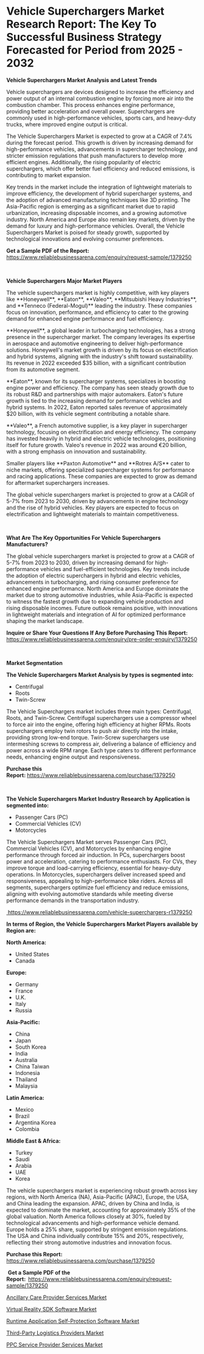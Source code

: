 <p><h1>Vehicle Superchargers Market Research Report: The Key To Successful Business Strategy Forecasted for Period from 2025 - 2032</h1></p><p><strong>Vehicle Superchargers Market Analysis and Latest Trends</strong></p>
<p><p>Vehicle superchargers are devices designed to increase the efficiency and power output of an internal combustion engine by forcing more air into the combustion chamber. This process enhances engine performance, providing better acceleration and overall power. Superchargers are commonly used in high-performance vehicles, sports cars, and heavy-duty trucks, where improved engine output is critical.</p><p>The Vehicle Superchargers Market is expected to grow at a CAGR of 7.4% during the forecast period. This growth is driven by increasing demand for high-performance vehicles, advancements in supercharger technology, and stricter emission regulations that push manufacturers to develop more efficient engines. Additionally, the rising popularity of electric superchargers, which offer better fuel efficiency and reduced emissions, is contributing to market expansion.</p><p>Key trends in the market include the integration of lightweight materials to improve efficiency, the development of hybrid supercharger systems, and the adoption of advanced manufacturing techniques like 3D printing. The Asia-Pacific region is emerging as a significant market due to rapid urbanization, increasing disposable incomes, and a growing automotive industry. North America and Europe also remain key markets, driven by the demand for luxury and high-performance vehicles. Overall, the Vehicle Superchargers Market is poised for steady growth, supported by technological innovations and evolving consumer preferences.</p></p>
<p><strong>Get a Sample PDF of the Report:&nbsp;</strong> <a href="https://www.reliablebusinessarena.com/enquiry/request-sample/1379250?utm_campaign=1943&utm_medium=2&utm_source=Github&utm_content=ia&utm_term=23012025&utm_id=vehicle-superchargers">https://www.reliablebusinessarena.com/enquiry/request-sample/1379250</a></p>
<p>&nbsp;</p>
<p><strong>Vehicle Superchargers Major Market Players</strong></p>
<p><p>The vehicle superchargers market is highly competitive, with key players like **Honeywell**, **Eaton**, **Valeo**, **Mitsubishi Heavy Industries**, and **Tenneco (Federal-Mogul)** leading the industry. These companies focus on innovation, performance, and efficiency to cater to the growing demand for enhanced engine performance and fuel efficiency.</p><p>**Honeywell**, a global leader in turbocharging technologies, has a strong presence in the supercharger market. The company leverages its expertise in aerospace and automotive engineering to deliver high-performance solutions. Honeywell's market growth is driven by its focus on electrification and hybrid systems, aligning with the industry's shift toward sustainability. Its revenue in 2022 exceeded $35 billion, with a significant contribution from its automotive segment.</p><p>**Eaton**, known for its supercharger systems, specializes in boosting engine power and efficiency. The company has seen steady growth due to its robust R&D and partnerships with major automakers. Eaton's future growth is tied to the increasing demand for performance vehicles and hybrid systems. In 2022, Eaton reported sales revenue of approximately $20 billion, with its vehicle segment contributing a notable share.</p><p>**Valeo**, a French automotive supplier, is a key player in supercharger technology, focusing on electrification and energy efficiency. The company has invested heavily in hybrid and electric vehicle technologies, positioning itself for future growth. Valeo's revenue in 2022 was around €20 billion, with a strong emphasis on innovation and sustainability.</p><p>Smaller players like **Paxton Automotive** and **Rotrex A/S** cater to niche markets, offering specialized supercharger systems for performance and racing applications. These companies are expected to grow as demand for aftermarket superchargers increases.</p><p>The global vehicle superchargers market is projected to grow at a CAGR of 5-7% from 2023 to 2030, driven by advancements in engine technology and the rise of hybrid vehicles. Key players are expected to focus on electrification and lightweight materials to maintain competitiveness.</p></p>
<p>&nbsp;</p>
<p><strong>What Are The Key Opportunities For Vehicle Superchargers Manufacturers?</strong></p>
<p><p>The global vehicle superchargers market is projected to grow at a CAGR of 5-7% from 2023 to 2030, driven by increasing demand for high-performance vehicles and fuel-efficient technologies. Key trends include the adoption of electric superchargers in hybrid and electric vehicles, advancements in turbocharging, and rising consumer preference for enhanced engine performance. North America and Europe dominate the market due to strong automotive industries, while Asia-Pacific is expected to witness the fastest growth due to expanding vehicle production and rising disposable incomes. Future outlook remains positive, with innovations in lightweight materials and integration of AI for optimized performance shaping the market landscape.</p></p>
<p><strong>Inquire or Share Your Questions If Any Before Purchasing This Report:</strong> <a href="https://www.reliablebusinessarena.com/enquiry/pre-order-enquiry/1379250?utm_campaign=1943&utm_medium=2&utm_source=Github&utm_content=ia&utm_term=23012025&utm_id=vehicle-superchargers">https://www.reliablebusinessarena.com/enquiry/pre-order-enquiry/1379250</a></p>
<p>&nbsp;</p>
<p><strong>Market Segmentation</strong></p>
<p><strong>The Vehicle Superchargers Market Analysis by types is segmented into:</strong></p>
<p><ul><li>Centrifugal</li><li>Roots</li><li>Twin-Screw</li></ul></p>
<p><p>The Vehicle Superchargers market includes three main types: Centrifugal, Roots, and Twin-Screw. Centrifugal superchargers use a compressor wheel to force air into the engine, offering high efficiency at higher RPMs. Roots superchargers employ twin rotors to push air directly into the intake, providing strong low-end torque. Twin-Screw superchargers use intermeshing screws to compress air, delivering a balance of efficiency and power across a wide RPM range. Each type caters to different performance needs, enhancing engine output and responsiveness.</p></p>
<p><strong>Purchase this Report:&nbsp;</strong><a href="https://www.reliablebusinessarena.com/purchase/1379250?utm_campaign=1943&utm_medium=2&utm_source=Github&utm_content=ia&utm_term=23012025&utm_id=vehicle-superchargers">https://www.reliablebusinessarena.com/purchase/1379250</a></p>
<p>&nbsp;</p>
<p><strong>The Vehicle Superchargers Market Industry Research by Application is segmented into:</strong></p>
<p><ul><li>Passenger Cars (PC)</li><li>Commercial Vehicles (CV)</li><li>Motorcycles</li></ul></p>
<p><p>The Vehicle Superchargers Market serves Passenger Cars (PC), Commercial Vehicles (CV), and Motorcycles by enhancing engine performance through forced air induction. In PCs, superchargers boost power and acceleration, catering to performance enthusiasts. For CVs, they improve torque and load-carrying efficiency, essential for heavy-duty operations. In Motorcycles, superchargers deliver increased speed and responsiveness, appealing to high-performance bike riders. Across all segments, superchargers optimize fuel efficiency and reduce emissions, aligning with evolving automotive standards while meeting diverse performance demands in the transportation industry.</p></p>
<p><a href="https://www.reliablebusinessarena.com/vehicle-superchargers-r1379250?utm_campaign=1943&utm_medium=2&utm_source=Github&utm_content=ia&utm_term=23012025&utm_id=vehicle-superchargers">&nbsp;https://www.reliablebusinessarena.com/vehicle-superchargers-r1379250</a></p>
<p><strong>In terms of Region, the Vehicle Superchargers Market Players available by Region are:</strong></p>
<p>
    <p> <strong> North America: </strong>
        <ul>
            <li>United States</li>
            <li>Canada</li>
        </ul>
        </p> 
    <p> <strong> Europe: </strong>
        <ul>
            <li>Germany</li>
            <li>France</li>
            <li>U.K.</li>
            <li>Italy</li>
            <li>Russia</li>
        </ul>
        </p> 
    <p> <strong> Asia-Pacific: </strong>
        <ul>
            <li>China</li>
            <li>Japan</li>
            <li>South Korea</li>
            <li>India</li>
            <li>Australia</li>
            <li>China Taiwan</li>
            <li>Indonesia</li>
            <li>Thailand</li>
            <li>Malaysia</li>
        </ul>
        </p> 
    <p> <strong> Latin America: </strong>
        <ul>
            <li>Mexico</li>
            <li>Brazil</li>
            <li>Argentina Korea</li>
            <li>Colombia</li>
        </ul>
        </p> 
    <p> <strong> Middle East & Africa: </strong>
        <ul>
            <li>Turkey</li>
            <li>Saudi</li>
            <li>Arabia</li>
            <li>UAE</li>
            <li>Korea</li>
        </ul>
    </p>
    </p>
<p><p>The vehicle superchargers market is experiencing robust growth across key regions, with North America (NA), Asia-Pacific (APAC), Europe, the USA, and China leading the expansion. APAC, driven by China and India, is expected to dominate the market, accounting for approximately 35% of the global valuation. North America follows closely at 30%, fueled by technological advancements and high-performance vehicle demand. Europe holds a 25% share, supported by stringent emission regulations. The USA and China individually contribute 15% and 20%, respectively, reflecting their strong automotive industries and innovation focus.</p></p>
<p><strong>Purchase this Report: </strong><a href="https://www.reliablebusinessarena.com/purchase/1379250?utm_campaign=1943&utm_medium=2&utm_source=Github&utm_content=ia&utm_term=23012025&utm_id=vehicle-superchargers">https://www.reliablebusinessarena.com/purchase/1379250</a></p>
<p>&nbsp;<strong>Get a Sample PDF of the Report:&nbsp;&nbsp;</strong><a href="https://www.reliablebusinessarena.com/enquiry/request-sample/1379250?utm_campaign=1943&utm_medium=2&utm_source=Github&utm_content=ia&utm_term=23012025&utm_id=vehicle-superchargers">https://www.reliablebusinessarena.com/enquiry/request-sample/1379250</a></p>
<p><strong></strong></p>
<p><p><a href="https://www.linkedin.com/pulse/why-ancillary-care-provider-services-market-set-6-growth-wynve?utm_campaign=1943&utm_medium=2&utm_source=Github&utm_content=ia&utm_term=23012025&utm_id=vehicle-superchargers">Ancillary Care Provider Services Market</a></p><p><a href="https://www.linkedin.com/pulse/future-market-trends-virtual-reality-sdk-software-forecasting-ek5dc?utm_campaign=1943&utm_medium=2&utm_source=Github&utm_content=ia&utm_term=23012025&utm_id=vehicle-superchargers">Virtual Reality SDK Software Market</a></p><p><a href="https://www.linkedin.com/pulse/growth-potential-market-share-analysis-runtime-application-u7lue?utm_campaign=1943&utm_medium=2&utm_source=Github&utm_content=ia&utm_term=23012025&utm_id=vehicle-superchargers">Runtime Application Self-Protection Software Market</a></p><p><a href="https://www.linkedin.com/pulse/exploring-third-party-logistics-providers-market-trends-eppoe?utm_campaign=1943&utm_medium=2&utm_source=Github&utm_content=ia&utm_term=23012025&utm_id=vehicle-superchargers">Third-Party Logistics Providers Market</a></p><p><a href="https://www.linkedin.com/pulse/examining-future-ppc-service-provider-services-market-oei5e?utm_campaign=1943&utm_medium=2&utm_source=Github&utm_content=ia&utm_term=23012025&utm_id=vehicle-superchargers">PPC Service Provider Services Market</a></p></p>